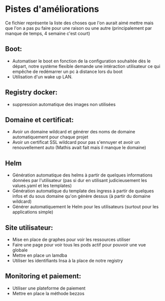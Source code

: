 # Pistes d'améliorations
Ce fichier représente la liste des choses que l'on aurait aimé mettre mais que l'on a pas pu faire pour une raison ou une autre (principalement par manque de temps, 4 semaine c'est court)

## Boot:
- Automatiser le boot en fonction de la configuration souhaitée dès le départ, notre système flexible demande une intéraction utilisateur ce qui empêche de redémarrer un pc à distance lors du boot
- Utilisation d'un wake up LAN.

## Registry docker:
- suppression automatique des images non utilisées

## Domaine et certificat:
- Avoir un domaine wildcard et générer des noms de domaine automatiquement pour chaque projet
- Avoir un certificat SSL wildcard pour pas s'ennuyer et avoir un renouvellement auto
(Mathis avait fait mais il manque le domaine)

## Helm
- Génération automatique des helms à partir de quelques informations données par l'utilisateur (pas si dur en utilisant judicieusement les values.yaml et les templates)
- Génération automatique du template des ingress à partir de quelques infos et du sous domaine qu'on génère dessus (à partir du domaine wildcard)
- Générer automatiquement le Helm pour les utilisateurs (surtout pour les applications simple)

## Site utilisateur:
- Mise en place de graphes pour voir les ressources utiliser
- Faire une page pour voir tous les pods actif pour pouvoir une vue globale
- Mettre en place un lamdba
- Utiliser les identifiants Insa à la place de notre registry

## Monitoring et paiement:
- Utiliser une plateforme de paiement
- Mettre en place la méthode bezzos
